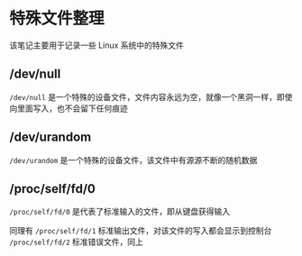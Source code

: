 # 特殊文件整理
该笔记主要用于记录一些 Linux 系统中的特殊文件

## /dev/null
`/dev/null` 是一个特殊的设备文件，文件内容永远为空，就像一个黑洞一样，即使向里面写入，也不会留下任何痕迹  

## /dev/urandom
`/dev/urandom` 是一个特殊的设备文件，该文件中有源源不断的随机数据  

## /proc/self/fd/0
`/proc/self/fd/0` 是代表了标准输入的文件，即从键盘获得输入  

同理有 `/proc/self/fd/1` 标准输出文件，对该文件的写入都会显示到控制台  
`/proc/self/fd/2` 标准错误文件，同上  